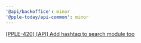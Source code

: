 ```yaml
---
'@api/backoffice': minor
'@pple-today/api-common': minor
---
```


[[PPLE-420] [API] Add hashtag to search module too](https://linear.app/snts/issue/PPLE-420/api-add-hashtag-to-search-module-too)
